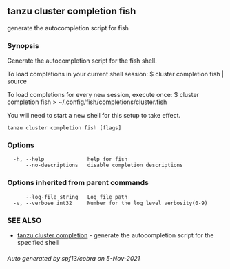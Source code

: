 ## tanzu cluster completion fish

generate the autocompletion script for fish

### Synopsis


Generate the autocompletion script for the fish shell.

To load completions in your current shell session:
$ cluster completion fish | source

To load completions for every new session, execute once:
$ cluster completion fish > ~/.config/fish/completions/cluster.fish

You will need to start a new shell for this setup to take effect.


```
tanzu cluster completion fish [flags]
```

### Options

```
  -h, --help              help for fish
      --no-descriptions   disable completion descriptions
```

### Options inherited from parent commands

```
      --log-file string   Log file path
  -v, --verbose int32     Number for the log level verbosity(0-9)
```

### SEE ALSO

* [tanzu cluster completion](tanzu_cluster_completion.md)	 - generate the autocompletion script for the specified shell

###### Auto generated by spf13/cobra on 5-Nov-2021
